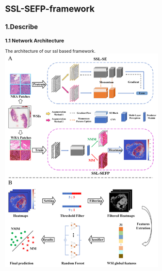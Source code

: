 # SSL-SEFP-framework
## 1.Describe
### 1.1 Network Architecture
The architecture of our ssl based framework. ![avatar](/SSL-SEFP.png)
